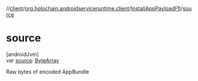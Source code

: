 //[client](../../../index.md)/[org.holochain.androidserviceruntime.client](../index.md)/[InstallAppPayloadFfi](index.md)/[source](source.md)

# source

[androidJvm]\
var [source](source.md): [ByteArray](https://kotlinlang.org/api/core/kotlin-stdlib/kotlin/-byte-array/index.html)

Raw bytes of encoded AppBundle